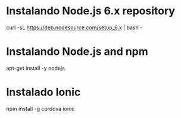 # Instalando Node.js 6.x repository
curl -sL https://deb.nodesource.com/setup_6.x | bash -

# Instalando Node.js and npm
apt-get install -y nodejs

# Instalado Ionic
npm install -g cordova ionic
